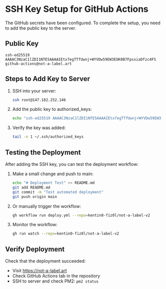 # SSH Key Setup for GitHub Actions

The GitHub secrets have been configured. To complete the setup, you need to add the public key to the server.

## Public Key

```
ssh-ed25519 AAAAC3NzaC1lZDI1NTE5AAAAIEtx7egTTfUwnj+WYVDw59EW3EUK0B7FpsxiaDfzc4FS github-actions@not-a-label.art
```

## Steps to Add Key to Server

1. SSH into your server:
   ```bash
   ssh root@147.182.252.146
   ```

2. Add the public key to authorized_keys:
   ```bash
   echo "ssh-ed25519 AAAAC3NzaC1lZDI1NTE5AAAAIEtx7egTTfUwnj+WYVDw59EW3EUK0B7FpsxiaDfzc4FS github-actions@not-a-label.art" >> ~/.ssh/authorized_keys
   ```

3. Verify the key was added:
   ```bash
   tail -n 1 ~/.ssh/authorized_keys
   ```

## Testing the Deployment

After adding the SSH key, you can test the deployment workflow:

1. Make a small change and push to main:
   ```bash
   echo "# Deployment Test" >> README.md
   git add README.md
   git commit -m "Test automated deployment"
   git push origin main
   ```

2. Or manually trigger the workflow:
   ```bash
   gh workflow run deploy.yml --repo=kentin0-fiz0l/not-a-label-v2
   ```

3. Monitor the workflow:
   ```bash
   gh run watch --repo=kentin0-fiz0l/not-a-label-v2
   ```

## Verify Deployment

Check that the deployment succeeded:
- Visit https://not-a-label.art
- Check GitHub Actions tab in the repository
- SSH to server and check PM2: `pm2 status`